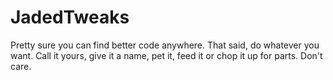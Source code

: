 # JadedTweaks
Pretty sure you can find better code anywhere. 
That said, do whatever you want. Call it yours, give it a name, pet it, feed it or chop it up for parts.
Don't care. 
